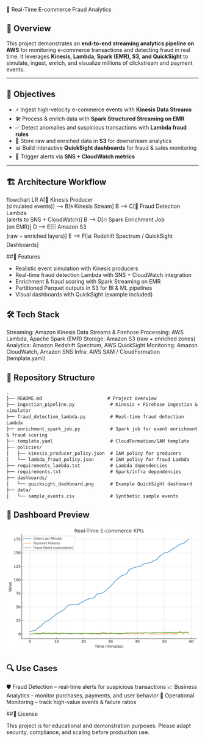 🛒 Real-Time E-commerce Fraud Analytics  

## 📖 Overview  
This project demonstrates an **end-to-end streaming analytics pipeline on AWS** for monitoring e-commerce transactions and detecting fraud in real time. It leverages **Kinesis, Lambda, Spark (EMR), S3, and QuickSight** to simulate, ingest, enrich, and visualize millions of clickstream and payment events.  

---

## 🎯 Objectives  
- ⚡ Ingest high-velocity e-commerce events with **Kinesis Data Streams**  
- 🛠 Process & enrich data with **Spark Structured Streaming on EMR**  
- ✅ Detect anomalies and suspicious transactions with **Lambda fraud rules**  
- 📂 Store raw and enriched data in **S3** for downstream analytics  
- 📊 Build interactive **QuickSight dashboards** for fraud & sales monitoring  
- 🔔 Trigger alerts via **SNS + CloudWatch metrics**  

---

## 🏗 Architecture Workflow  

flowchart LR
    A[🛒 Kinesis Producer<br>(simulated events)] --> B[🌀 Kinesis Stream]
    B --> C[📝 Fraud Detection Lambda<br>(alerts to SNS + CloudWatch)]
    B --> D[🔥 Spark Enrichment Job<br>(on EMR)]
    D --> E[🗄 Amazon S3<br>(raw + enriched layers)]
    E --> F[📊 Redshift Spectrum / QuickSight<br>Dashboards]

##🌟 Features

- Realistic event simulation with Kinesis producers
- Real-time fraud detection Lambda with SNS + CloudWatch integration
- Enrichment & fraud scoring with Spark Streaming on EMR
- Partitioned Parquet outputs in S3 for BI & ML pipelines
- Visual dashboards with QuickSight (example included)

## 🛠 Tech Stack

Streaming: Amazon Kinesis Data Streams & Firehose
Processing: AWS Lambda, Apache Spark (EMR)
Storage: Amazon S3 (raw + enriched zones)
Analytics: Amazon Redshift Spectrum, AWS QuickSight
Monitoring: Amazon CloudWatch, Amazon SNS
Infra: AWS SAM / CloudFormation (template.yaml)

## 📂 Repository Structure
```
.
├── README.md                        # Project overview
├── ingestion_pipeline.py             # Kinesis + Firehose ingestion & simulator
├── fraud_detection_lambda.py         # Real-time fraud detection Lambda
├── enrichment_spark_job.py           # Spark job for event enrichment & fraud scoring
├── template.yaml                     # CloudFormation/SAM template
├── policies/
│   ├── kinesis_producer_policy.json  # IAM policy for producers
│   └── lambda_fraud_policy.json      # IAM policy for fraud Lambda
├── requirements_lambda.txt           # Lambda dependencies
├── requirements.txt                  # Spark/infra dependencies
├── dashboards/
│   └── quicksight_dashboard.png      # Example QuickSight dashboard
├── data/
│   └── sample_events.csv             # Synthetic sample events
 ```

## 📸 Dashboard Preview

![QuickSight Dashboard](quicksight_dashboard.png)

## 🔍 Use Cases

🛡 Fraud Detection – real-time alerts for suspicious transactions
📈 Business Analytics – monitor purchases, payments, and user behavior
🔔 Operational Monitoring – track high-value events & failure ratios

##📜 License

This project is for educational and demonstration purposes. Please adapt security, compliance, and scaling before production use.
